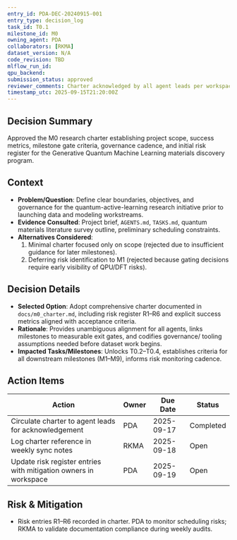 ```yaml
---
entry_id: PDA-DEC-20240915-001
entry_type: decision_log
task_id: T0.1
milestone_id: M0
owning_agent: PDA
collaborators: [RKMA]
dataset_version: N/A
code_revision: TBD
mlflow_run_id: 
qpu_backend: 
submission_status: approved
reviewer_comments: Charter acknowledged by all agent leads per workspace/registers/charter_acknowledgements.csv.
timestamp_utc: 2025-09-15T21:20:00Z
---
```


## Decision Summary
Approved the M0 research charter establishing project scope, success metrics, milestone gate criteria, governance cadence, and initial risk register for the Generative Quantum Machine Learning materials discovery program.

## Context
- **Problem/Question**: Define clear boundaries, objectives, and governance for the quantum-active-learning research initiative prior to launching data and modeling workstreams.
- **Evidence Consulted**: Project brief, `AGENTS.md`, `TASKS.md`, quantum materials literature survey outline, preliminary scheduling constraints.
- **Alternatives Considered**:
  1. Minimal charter focused only on scope (rejected due to insufficient guidance for later milestones).
  2. Deferring risk identification to M1 (rejected because gating decisions require early visibility of QPU/DFT risks).

## Decision Details
- **Selected Option**: Adopt comprehensive charter documented in `docs/m0_charter.md`, including risk register R1–R6 and explicit success metrics aligned with acceptance criteria.
- **Rationale**: Provides unambiguous alignment for all agents, links milestones to measurable exit gates, and codifies governance/ tooling assumptions needed before dataset work begins.
- **Impacted Tasks/Milestones**: Unlocks T0.2–T0.4, establishes criteria for all downstream milestones (M1–M9), informs risk monitoring cadence.

## Action Items
| Action | Owner | Due Date | Status |
| --- | --- | --- | --- |
| Circulate charter to agent leads for acknowledgement | PDA | 2025-09-17 | Completed |
| Log charter reference in weekly sync notes | RKMA | 2025-09-18 | Open |
| Update risk register entries with mitigation owners in workspace | PDA | 2025-09-19 | Open |

## Risk & Mitigation
- Risk entries R1–R6 recorded in charter. PDA to monitor scheduling risks; RKMA to validate documentation compliance during weekly audits.

